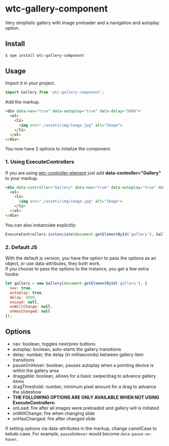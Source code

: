 # wtc-gallery-component
Very simplistic gallery with image preloader and a navigation and autoplay option.

## Install
```sh
$ npm install wtc-gallery-component
```

## Usage
Import it in your project.
```javascript
import Gallery from 'wtc-gallery-component';
```

Add the markup.
```html
<div data-nav="true" data-autoplay="true" data-delay="5000">
  <ul>
    <li>
      <img src="./assets/img/image.jpg" alt="Image">
    </li>
  </ul>
</div>
```

You now have 2 options to initalize the component.

### 1. Using ExecuteControllers
If you are using [wtc-controller-element] just add **data-controller="Gallery"** to your markup.
```html
<div data-controller="Gallery" data-nav="true" data-autoplay="true" data-delay="5000">
  <ul>
    <li>
      <img src="./assets/img/image.jpg" alt="Image">
    </li>
  </ul>
</div>
```
You can also instanciate explicitly:
```javascript
ExecuteControllers.instanciate(document.getElementById('gallery'), Gallery);
```

### 2. Default JS
With the default js version, you have the option to pass the options as an object, or use data-attributes, they both work.  
If you choose to pass the options to the instance, you get a few extra hooks:
```javascript
let gallery = new Gallery(document.getElementById('gallery'), {
  nav: true,
  autoplay: true,
  delay: 4000,
  onLoad: null,
  onWillChange: null,
  onHasChanged: null
});
```

## Options
  - nav: boolean, toggles next/prev buttons
  - autoplay: boolean, auto-starts the gallery transitions
  - delay: number, the delay (in milliseconds) between gallery item transitions
  - pauseOnHover: boolean, pauses autoplay when a pointing device is within the gallery area
  - draggable: boolean, allows for a basic swipe/drag to advance gallery items
  - dragThreshold: number, minimum pixel amount for a drag to advance the slideshow
  - **THE FOLLOWING OPTIONS ARE ONLY AVAILABLE WHEN NOT USING ExecuteControllers:**
  - onLoad: fire after all images were preloaded and gallery will is initiated
  - onWillChange: fire when changing slide
  - onHasChanged: fire after changed slide

If setting options via data-attributes in the markup, change camelCase to kebab-case. For example, `pauseOnHover` would become `data-pause-on-hover`.

[wtc-controller-element]:https://github.com/wethegit/wtc-controller-element
